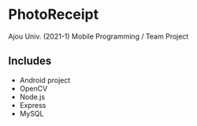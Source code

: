 # PhotoReceipt

Ajou Univ. (2021-1) Mobile Programming / Team Project

## Includes

- Android project
- OpenCV
- Node.js
- Express
- MySQL

